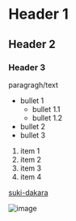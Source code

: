 # Header 1
## Header 2
### Header 3

paragragh/text

* bullet 1
    * bullet 1.1
    * bullet 1.2
* bullet 2
* bullet 3

1. item 1
1. item 2
1. item 3
1. item 4

[suki-dakara](https://www.lyrical-nonsense.com/global/lyrics/yuika/suki-dakara/)

![image](https://www.lyrical-nonsense.com/wp-content/uploads/2021/07/Yuika-Suki-Dakara-150x150.webp)
